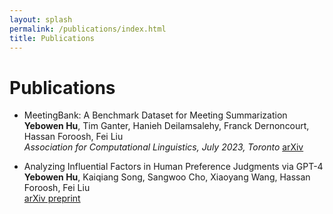```yaml
---
layout: splash
permalink: /publications/index.html
title: Publications
---
```


# Publications

- MeetingBank: A Benchmark Dataset for Meeting Summarization <br> **Yebowen Hu**, Tim Ganter, Hanieh Deilamsalehy, Franck Dernoncourt, Hassan Foroosh, Fei Liu <br> *Association for Computational Linguistics, July 2023, Toronto* [arXiv](https://arxiv.org/pdf/2305.17529.pdf)

- Analyzing Influential Factors in Human Preference Judgments via GPT-4<br>**Yebowen Hu**, Kaiqiang Song, Sangwoo Cho, Xiaoyang Wang, Hassan Foroosh, Fei Liu <br> [arXiv preprint](https://arxiv.org/pdf/2305.14702.pdf)



